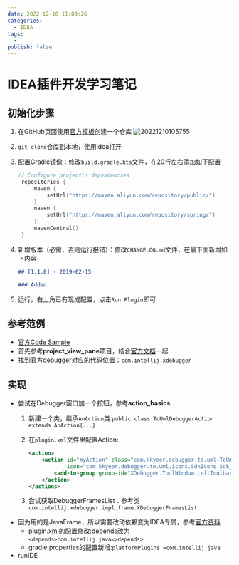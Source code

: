 ```yaml
---
date: 2022-12-10 11:00:26
categories:
  - IDEA
tags:
  - 
publish: false
---
```


# IDEA插件开发学习笔记

## 初始化步骤

1. 在GitHub页面使用[官方模板](https://github.com/JetBrains/intellij-platform-plugin-template)创建一个仓库
    ![20221210105755](https://cdn.jsdelivr.net/gh/kkyeer/picbed/20221210105755.png)
2. ```git clone```仓库到本地，使用idea打开
3. 配置Gradle镜像：修改```build.gradle.kts```文件，在20行左右添加如下配置

   ```kotlin
   // Configure project's dependencies
    repositories {
        maven {
            setUrl("https://maven.aliyun.com/repository/public/")
        }
        maven {
            setUrl("https://maven.aliyun.com/repository/spring/")
        }
        mavenCentral()
    }
    ```

4. 新增版本（必需，否则运行报错）：修改```CHANGELOG.md```文件，在最下面新增如下内容

    ```markdown
    ## [1.1.0] - 2019-02-15

    ### Added
    ```

5. 运行，右上角已有现成配置，点击```Run Plugin```即可

## 参考范例

- [官方Code Sample](https://github.com/JetBrains/intellij-sdk-code-samples)
- 首先参考**project_view_pane**项目，结合[官方文档](https://plugins.jetbrains.com/docs/intellij/plugin-extensions.html#declaring-extensions)一起
- 找到官方debugger对应的代码位置：```com.intellij.xdebugger```

## 实现

- 尝试在Debugger窗口加一个按钮，参考**action_basics**
  1. 新建一个类，继承```AnAction```类:```public class ToUmlDebuggerAction extends AnAction{...}```
  2. 在```plugin.xml```文件里配置Action:

      ```xml
      <action>
          <action id="myAction" class="com.kkyeer.debugger.to.uml.ToUmlDebuggerAction" text="My Action" description="My action description"
                  icon="com.kkyeer.debugger.to.uml.icons.SdkIcons.Sdk_default_icon">
              <add-to-group group-id="XDebugger.ToolWindow.LeftToolbar" anchor="last"/>
          </action>
      </actions>
      ```

  3. 尝试获取DebuggerFramesList：参考类```com.intellij.xdebugger.impl.frame.XDebuggerFramesList```
- 因为用的是JavaFrame，所以需要改动依赖变为IDEA专属，参考[官方资料](https://plugins.jetbrains.com/docs/intellij/plugin-compatibility.html#exploring-module-and-plugin-apis)
  - plugin.xml的配置修改:depends改为```<depends>com.intellij.java</depends>```
  - gradle.properties的配置新增:```platformPlugins =com.intellij.java```
- runIDE
